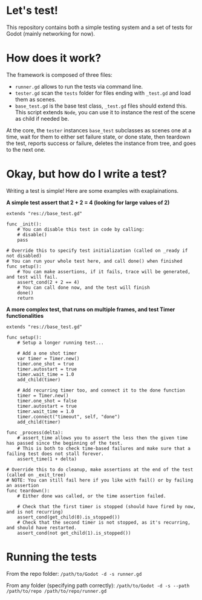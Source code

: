 # Let's test!
This repository contains both a simple testing system and a set of tests for Godot (mainly networking for now).

# How does it work?

The framework is composed of three files:
- `runner.gd` allows to run the tests via command line.
- `tester.gd` scan the `tests` folder for files ending with `_test.gd` and load them as scenes.
- `base_test.gd` is the base test class, `_test.gd` files should extend this. This script extends `Node`, you can use it to instance the rest of the scene as child if needed be.

At the core, the `tester` instances `base_test` subclasses as scenes one at a time, wait for them to either set failure state, or done state, then teardown the test, reports success or failure, deletes the instance from tree, and goes to the next one.

# Okay, but how do I write a test?

Writing a test is simple! Here are some examples with exaplainations.

**A simple test assert that 2 + 2 = 4 (looking for large values of 2)**
```gdscript
extends "res://base_test.gd"

func _init():
	# You can disable this test in code by calling:
	# disable()
	pass

# Override this to specify test initialization (called on _ready if not disabled)
# You can run your whole test here, and call done() when finished
func setup():
	# You can make assertions, if it fails, trace will be generated, and test will fail.
	assert_cond(2 + 2 == 4)
	# You can call done now, and the test will finish
	done()
	return
```

**A more complex test, that runs on multiple frames, and test Timer functionalities**
```gdscript
extends "res://base_test.gd"

func setup():
	# Setup a longer running test...

	# Add a one shot timer
	var timer = Timer.new()
	timer.one_shot = true
	timer.autostart = true
	timer.wait_time = 1.0
	add_child(timer)

	# Add recurring timer too, and connect it to the done function
	timer = Timer.new()
	timer.one_shot = false
	timer.autostart = true
	timer.wait_time = 1.0
	timer.connect("timeout", self, "done")
	add_child(timer)

func _process(delta):
	# assert_time allows you to assert the less then the given time has passed since the beginning of the test.
	# This is both to check time-based failures and make sure that a failing test does not stall forever.
	assert_time(1 + delta)

# Override this to do cleanup, make assertions at the end of the test (called on _exit_tree)
# NOTE: You can still fail here if you like with fail() or by failing an assertion
func teardown():
	# Either done was called, or the time assertion failed.

	# Check that the first timer is stopped (should have fired by now, and is not recurring)
	assert_cond(get_child(0).is_stopped())
	# Check that the second timer is not stopped, as it's recurring, and should have restarted.
	assert_cond(not get_child(1).is_stopped())
```

# Running the tests

From the repo folder:
`/path/to/Godot -d -s runner.gd`

From any folder (specifying path correctly):
`/path/to/Godot -d -s --path /path/to/repo /path/to/repo/runner.gd`
